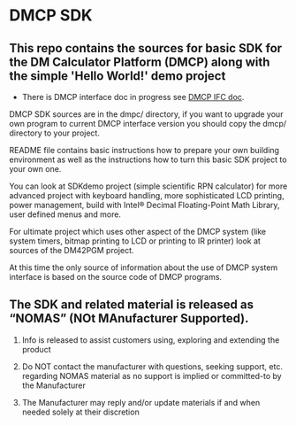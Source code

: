 # DMCP SDK

## This repo contains the sources for basic SDK for the DM Calculator Platform (DMCP) along with the simple 'Hello World!' demo project

- There is DMCP interface doc in progress see [DMCP IFC doc](http://www.swissmicros.com/dm42/doc/DMCP-ifc-html/).


DMCP SDK sources are in the dmpc/ directory, if you want to upgrade your own program to current
DMCP interface version you should copy the dmcp/ directory to your project.

README file contains basic instructions how to prepare your own building environment as well as the
instructions how to turn this basic SDK project to your own one.

You can look at SDKdemo project (simple scientific RPN calculator) for more advanced project with
keyboard handling, more sophisticated LCD printing, power management, build with Intel® Decimal
Floating-Point Math Library, user defined menus and more.

For ultimate project which uses other aspect of the DMCP system (like system timers, bitmap printing
to LCD or printing to IR printer) look at sources of the DM42PGM project.

At this time the only source of information about the use of DMCP system interface is based on
the source code of DMCP programs.

## The SDK and related material is released as “NOMAS”  (NOt MAnufacturer Supported). 

1. Info is released to assist customers using, exploring and extending the product

1. Do NOT contact the manufacturer with questions, seeking support, etc. regarding NOMAS material as no support is implied or committed-to by the Manufacturer

1. The Manufacturer may reply and/or update materials if and when needed solely at their discretion

